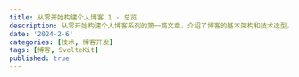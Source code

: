 ```yaml
---
title: 从零开始构建个人博客 1 - 总览
description: 从零开始构建个人博客系列的第一篇文章，介绍了博客的基本架构和技术选型。
date: '2024-2-6'
categories: [技术, 博客开发]
tags: [博客, SvelteKit]
published: true
---
```


